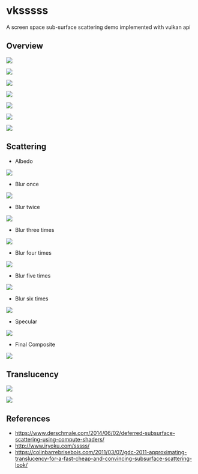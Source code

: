 # vksssss
A screen space sub-surface scattering demo implemented with vulkan api

## Overview

![](a.JPG)

![](b.JPG)

![](c.JPG)

![](d.JPG)

![](e.JPG)

![](f.JPG)

![](1.JPG)

## Scattering

* Albedo

![](albedo.JPG)

* Blur once

![](b1.JPG)

* Blur twice

![](b2.JPG)

* Blur three times

![](b3.JPG)

* Blur four times

![](b4.JPG)

* Blur five times

![](b5.JPG)

* Blur six times

![](b6.JPG)

* Specular

![](specular.JPG)

* Final Composite

![](composite.JPG)

## Translucency

![](2.JPG)

![](3.JPG)

## References

* https://www.derschmale.com/2014/06/02/deferred-subsurface-scattering-using-compute-shaders/
* http://www.iryoku.com/sssss/
* https://colinbarrebrisebois.com/2011/03/07/gdc-2011-approximating-translucency-for-a-fast-cheap-and-convincing-subsurface-scattering-look/
